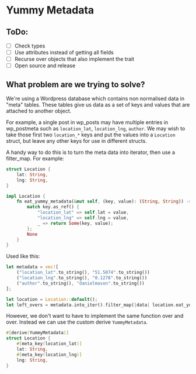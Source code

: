 Yummy Metadata
==============

ToDo:
-----

- [ ] Check types
- [ ] Use attributes instead of getting all fields
- [ ] Recurse over objects that also implement the trait
- [ ] Open source and release

What problem are we trying to solve?
------------------------------------

We're using a Wordpress database which contains non normalised data in "meta" tables. These tables give us data as a
set of keys and values that are attached to another object.

For example, a single post in wp_posts may have multiple entries in wp_postmeta such as `location_lat`, `location_lng`,
`author`. We may wish to take those first two `location_*` keys and put the values into a `Location` struct, but leave
any other keys for use in different structs.

A handy way to do this is to turn the meta data into iterator, then use a filter_map. For example:

```rust
struct Location {
    lat: String,
    lng: String,
}

impl Location {
    fn eat_yummy_metadata(&mut self, (key, value): (String, String)) -> Option<(String, String)> {
        match key.as_ref() {
            "location_lat" => self.lat = value,
            "location_lng" => self.lng = value,
            _ => return Some(key, value);
        };
        None
    }
}
```

Used like this:

```rust
let metadata = vec![
    ("location_lat".to_string(), "51.5074".to_string())
    ("location_lng".to_string(), "0.1278".to_string())
    ("author".to_string(), "danielmason".to_string())
];

let location = Location::default();
let left_overs = metadata.into_iter().filter_map(|data| location.eat_yummy_metadata(data));
```

However, we don't want to have to implement the same function over and over. Instead we can use the custom derive
`YummyMetadata`.

```rust
#[derive(YummyMetadata)]
struct Location {
    #[meta_key(location_lat)]
    lat: String,
    #[meta_key(location_lng)]
    lng: String,
}
```
